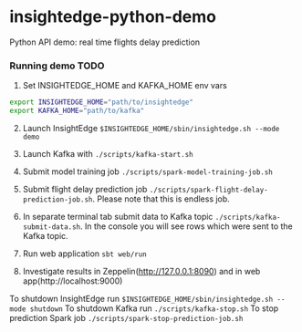 # insightedge-python-demo

Python API demo: real time flights delay prediction

### Running demo TODO 

1. Set INSIGHTEDGE_HOME and KAFKA_HOME env vars
```bash
export INSIGHTEDGE_HOME="path/to/insightedge"
export KAFKA_HOME="path/to/kafka"
```

2. Launch InsightEdge `$INSIGHTEDGE_HOME/sbin/insightedge.sh --mode demo`

3. Launch Kafka with `./scripts/kafka-start.sh`

4. Submit model training job `./scripts/spark-model-training-job.sh`

5. Submit flight delay prediction job `./scripts/spark-flight-delay-prediction-job.sh`. Please note that this is endless job.

6. In separate terminal tab submit data to Kafka topic `./scripts/kafka-submit-data.sh`. In the console you will see rows which were sent to the Kafka topic.

7. Run web application `sbt web/run`

8. Investigate results in Zeppelin(http://127.0.0.1:8090) and in web app(http://localhost:9000)

To shutdown InsightEdge run `$INSIGHTEDGE_HOME/sbin/insightedge.sh --mode shutdown`
To shutdown Kafka run `./scripts/kafka-stop.sh`
To stop prediction Spark job `./scripts/spark-stop-prediction-job.sh`